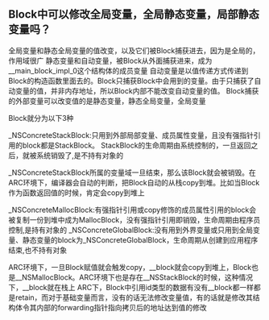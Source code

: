 ## Block中可以修改全局变量，全局静态变量，局部静态变量吗？

全局变量和静态全局变量的值改变，以及它们被Block捕获进去，因为是全局的，作用域很广
静态变量和自动变量，被Block从外面捕获进来，成为__main_block_impl_0这个结构体的成员变量
自动变量是以值传递方式传递到Block的构造函数里面去的。Block只捕获Block中会用到的变量。由于只捕获了自动变量的值，并非内存地址，所以Block内部不能改变自动变量的值。
Block捕获的外部变量可以改变值的是静态变量，静态全局变量，全局变量

Block就分为以下3种

_NSConcreteStackBlock:只用到外部局部变量、成员属性变量，且没有强指针引用的block都是StackBlock。 StackBlock的生命周期由系统控制的，一旦返回之后，就被系统销毁了,是不持有对象的

_NSConcreteStackBlock所属的变量域一旦结束，那么该Block就会被销毁。在ARC环境下，编译器会自动的判断，把Block自动的从栈copy到堆。比如当Block作为函数返回值的时候，肯定会copy到堆上


_NSConcreteMallocBlock:有强指针引用或copy修饰的成员属性引用的block会被复制一份到堆中成为MallocBlock，没有强指针引用即销毁，生命周期由程序员控制,是持有对象的
_NSConcreteGlobalBlock:没有用到外界变量或只用到全局变量、静态变量的block为_NSConcreteGlobalBlock，生命周期从创建到应用程序结束,也不持有对象




ARC环境下，一旦Block赋值就会触发copy，__block就会copy到堆上，Block也是__NSMallocBlock。ARC环境下也是存在__NSStackBlock的时候，这种情况下，__block就在栈上
ARC下，Block中引用id类型的数据有没有__block都一样都是retain，而对于基础变量而言，没有的话无法修改变量值，有的话就是修改其结构体令其内部的forwarding指针指向拷贝后的地址达到值的修改
